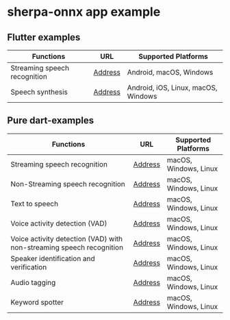 # sherpa-onnx app example

## Flutter examples

| Functions | URL | Supported Platforms|
|---|---|---|
|Streaming speech recognition| [Address](https://github.com/k2-fsa/sherpa-onnx/tree/master/flutter-examples/streaming_asr)| Android, macOS, Windows|
|Speech synthesis| [Address](https://github.com/k2-fsa/sherpa-onnx/tree/master/flutter-examples/tts)| Android, iOS, Linux, macOS, Windows|

## Pure dart-examples

| Functions | URL | Supported Platforms|
|---|---|---|
|Streaming speech recognition| [Address](https://github.com/k2-fsa/sherpa-onnx/tree/master/dart-api-examples/streaming-asr)| macOS, Windows, Linux|
|Non-Streaming speech recognition| [Address](https://github.com/k2-fsa/sherpa-onnx/tree/master/dart-api-examples/non-streaming-asr)| macOS, Windows, Linux|
|Text to speech| [Address](https://github.com/k2-fsa/sherpa-onnx/tree/master/dart-api-examples/tts)| macOS, Windows, Linux|
|Voice activity detection (VAD)| [Address](https://github.com/k2-fsa/sherpa-onnx/tree/master/dart-api-examples/vad)| macOS, Windows, Linux|
|Voice activity detection (VAD) with non-streaming speech recognition| [Address](https://github.com/k2-fsa/sherpa-onnx/tree/master/dart-api-examples/vad-with-non-streaming-asr)| macOS, Windows, Linux|
|Speaker identification and verification| [Address](https://github.com/k2-fsa/sherpa-onnx/tree/master/dart-api-examples/speaker-identification)| macOS, Windows, Linux|
|Audio tagging| [Address](https://github.com/k2-fsa/sherpa-onnx/tree/master/dart-api-examples/audio-tagging)| macOS, Windows, Linux|
|Keyword spotter| [Address](https://github.com/k2-fsa/sherpa-onnx/tree/master/dart-api-examples/keyword-spotter)| macOS, Windows, Linux|
